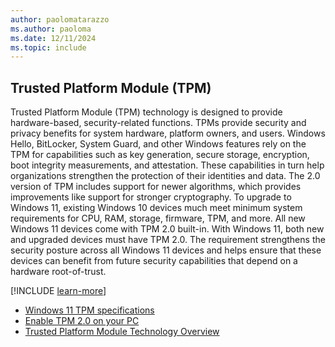 ```yaml
---
author: paolomatarazzo
ms.author: paoloma
ms.date: 12/11/2024
ms.topic: include
---
```


## Trusted Platform Module (TPM)

Trusted Platform Module (TPM) technology is designed to provide hardware-based, security-related functions. TPMs provide security and privacy benefits for system hardware, platform owners, and users. Windows Hello, BitLocker, System Guard, and other Windows features rely on the TPM for capabilities such as key generation, secure storage, encryption, boot integrity measurements, and attestation. These capabilities in turn help organizations strengthen the protection of their identities and data. The 2.0 version of TPM includes support for newer algorithms, which provides improvements like support for stronger cryptography. To upgrade to Windows 11, existing Windows 10 devices much meet minimum system requirements for CPU, RAM, storage, firmware, TPM, and more. All new Windows 11 devices come with TPM 2.0 built-in. With Windows 11, both new and upgraded devices must have TPM 2.0. The requirement strengthens the security posture across all Windows 11 devices and helps ensure that these devices can benefit from future security capabilities that depend on a hardware root-of-trust.

[!INCLUDE [learn-more](learn-more.md)]

- [Windows 11 TPM specifications](https://www.microsoft.com/windows/windows-11-specifications)
- [Enable TPM 2.0 on your PC](https://support.microsoft.com/topic/1fd5a332-360d-4f46-a1e7-ae6b0c90645c)
- [Trusted Platform Module Technology Overview](/windows/security/hardware-security/tpm/trusted-platform-module-overview)
